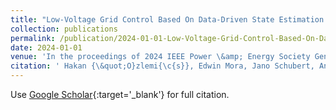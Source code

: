 ```yaml
---
title: "Low-Voltage Grid Control Based On Data-Driven State Estimation and Reinforcement Learning"
collection: publications
permalink: /publication/2024-01-01-Low-Voltage-Grid-Control-Based-On-Data-Driven-State-Estimation-and-Reinforcement-Learning
date: 2024-01-01
venue: 'In the proceedings of 2024 IEEE Power \&amp; Energy Society General Meeting (PESGM)'
citation: ' Hakan {\&quot;O}zlemi{\c{s}}, Edwin Mora, Jano Schubert, Anurag Mohapatra, Mathias Duckheim, Stefan Niessen &quot;Low-Voltage Grid Control Based On Data-Driven State Estimation and Reinforcement Learning&quot;. *In the proceedings of 2024 IEEE Power \&amp;amp; Energy Society General Meeting (PESGM)*, 2024.'
---
```


Use [Google Scholar](https://scholar.google.com/scholar?q=Low+Voltage+Grid+Control+Based+On+Data+Driven+State+Estimation+and+Reinforcement+Learning){:target='_blank'} for full citation.
